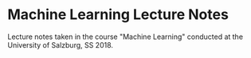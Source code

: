 # Machine Learning Lecture Notes
Lecture notes taken in the course "Machine Learning" conducted at the University of Salzburg, SS 2018.

